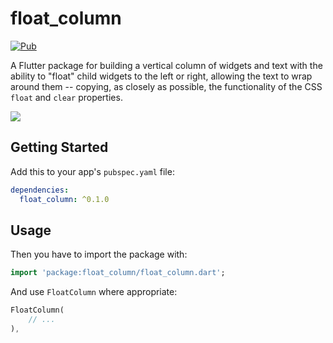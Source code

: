 # float_column

[![Pub](https://img.shields.io/pub/v/flutter_widget_from_html_core.svg)](https://pub.dev/packages/float_column)

A Flutter package for building a vertical column of widgets and text with the ability to "float" child widgets to the left or right, allowing the text to wrap around them -- copying, as closely as possible, the functionality of the CSS `float` and `clear` properties.

![](https://raw.githubusercontent.com/ronjb/float_column/main/example/FloatColumnLTR.gif)

## Getting Started

Add this to your app's `pubspec.yaml` file:

```yaml
dependencies:
  float_column: ^0.1.0
```

## Usage

Then you have to import the package with:

```dart
import 'package:float_column/float_column.dart';
```

And use `FloatColumn` where appropriate:

```dart
FloatColumn(
    // ...
),
```
